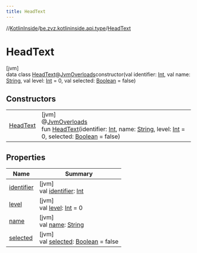 ```yaml
---
title: HeadText
---
```

//[KotlinInside](../../../index.html)/[be.zvz.kotlininside.api.type](../index.html)/[HeadText](index.html)



# HeadText



[jvm]\
data class [HeadText](index.html)@[JvmOverloads](https://kotlinlang.org/api/latest/jvm/stdlib/kotlin.jvm/-jvm-overloads/index.html)constructor(val identifier: [Int](https://kotlinlang.org/api/latest/jvm/stdlib/kotlin/-int/index.html), val name: [String](https://kotlinlang.org/api/latest/jvm/stdlib/kotlin/-string/index.html), val level: [Int](https://kotlinlang.org/api/latest/jvm/stdlib/kotlin/-int/index.html) = 0, val selected: [Boolean](https://kotlinlang.org/api/latest/jvm/stdlib/kotlin/-boolean/index.html) = false)



## Constructors


| | |
|---|---|
| [HeadText](-head-text.html) | [jvm]<br>@[JvmOverloads](https://kotlinlang.org/api/latest/jvm/stdlib/kotlin.jvm/-jvm-overloads/index.html)<br>fun [HeadText](-head-text.html)(identifier: [Int](https://kotlinlang.org/api/latest/jvm/stdlib/kotlin/-int/index.html), name: [String](https://kotlinlang.org/api/latest/jvm/stdlib/kotlin/-string/index.html), level: [Int](https://kotlinlang.org/api/latest/jvm/stdlib/kotlin/-int/index.html) = 0, selected: [Boolean](https://kotlinlang.org/api/latest/jvm/stdlib/kotlin/-boolean/index.html) = false) |


## Properties


| Name | Summary |
|---|---|
| [identifier](identifier.html) | [jvm]<br>val [identifier](identifier.html): [Int](https://kotlinlang.org/api/latest/jvm/stdlib/kotlin/-int/index.html) |
| [level](level.html) | [jvm]<br>val [level](level.html): [Int](https://kotlinlang.org/api/latest/jvm/stdlib/kotlin/-int/index.html) = 0 |
| [name](name.html) | [jvm]<br>val [name](name.html): [String](https://kotlinlang.org/api/latest/jvm/stdlib/kotlin/-string/index.html) |
| [selected](selected.html) | [jvm]<br>val [selected](selected.html): [Boolean](https://kotlinlang.org/api/latest/jvm/stdlib/kotlin/-boolean/index.html) = false |

